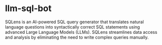 # llm-sql-bot
SQLens is an AI-powered SQL query generator that translates natural language questions into syntactically correct SQL statements using advanced Large Language Models (LLMs). SQLens streamlines data access and analysis by eliminating the need to write complex queries manually.
